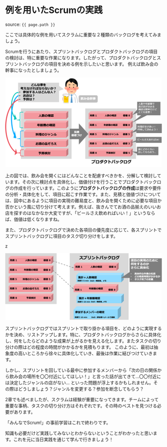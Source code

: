 # 例を用いたScrumの実践
source: `{{ page.path }}`

ここでは具体的な例を用いてスクラムに重要な２種類のバックログを考えてみましょう。

Scrumを行うにあたり、スプリントバックログとプロダクトバックログの項目の検討は、特に重要な作業になります。したがって、プロダクトバックログとスプリントバックログの項目を決める例を示したいと思います。
例えば飲み会の幹事になったとしましょう。

<center>
<img src="img/example.png">
</center>

上の図では、飲み会を開くにはどんなことを配慮すべきかを、分解して検討しています。その次に検討点を具体化し、価値付けを行うことでプロダクトバックログの作成を行っています。このように**プロダクトバックログの作成**は要求や要件の分析・具体化をして、項目に起こす作業です。また、見積と価値づけについては、図中にあるように項目の実現の難易度と、飲み会を開くために必要な項目か否かという風に切り分けて考えます。例えば、抜きんでてお酒の品揃えのいいお店を探すのはなかなか大変ですが、「ビールさえ飲めればいい！」というならば、価値は低くなりますね。

また、プロダクトバックログで決めた各項目の優先度に応じて、各スプリントでスプリントバックログに項目のタスク切り分けをします。

z
<center>
<img src="img/example2.png">
</center>

スプリントバックログではスプリントで取り掛かる項目を、どのように実現するかを決め、リストアップします。特に、プロダクトバックログからさらに具体化し、何をしたらどのような成果が上がるかを見える化します。またタスクの切り分けの際はどの程度の時間がかかるかを見積もります。
このように、最初は抽象度の高いところから徐々に具体化していき、最後は作業に結びつけていきます。

しかし、スプリントを回している最中に参加するメンバーから「次の日の関係から飲み会の場所を〇〇付近にしてほしい！」と言った話が出てきて...〇〇付近には決定したジャンルの店がない... といった問題が浮上するかもしれません。その際はどうしましょう？ジャンルを変更する？参加を断念してもらう？

2章でも述べましたが、スクラムは経験が重要になってきます。チームによって重要な事柄、タスクの切り分け方はそれぞれです。その時のベストを見つける必要があります。


「みんなでScrum!」の事前学習はこれで終わりです。

知識も必要だけど実践してみないとわからないということがわかったと思います。これを元に当日実践を通じて学んで行きましょう！

